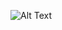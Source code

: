 ![Alt Text](https://github.com/lann87/cloud_infra_eng_ntu_coursework_alanp/blob/main/.misc/ntu_logo.png)